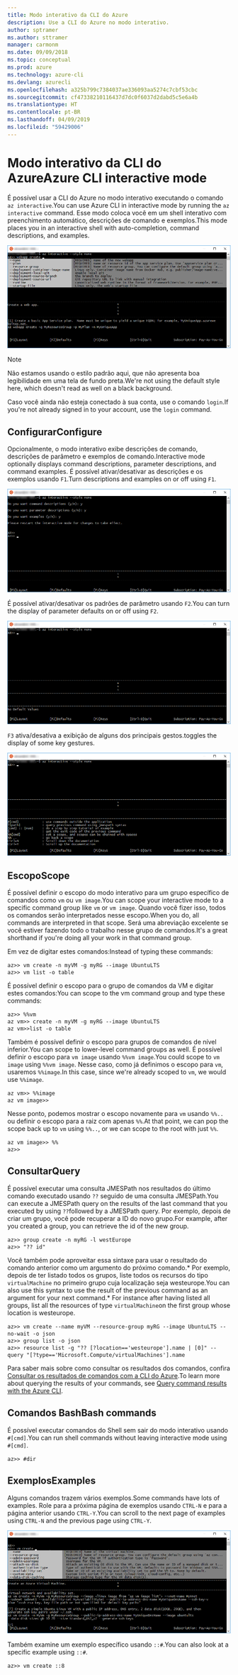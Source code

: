 ```yaml
---
title: Modo interativo da CLI do Azure
description: Use a CLI do Azure no modo interativo.
author: sptramer
ms.author: sttramer
manager: carmonm
ms.date: 09/09/2018
ms.topic: conceptual
ms.prod: azure
ms.technology: azure-cli
ms.devlang: azurecli
ms.openlocfilehash: a325b799c7384037ae336093aa5274c7cbf53cbc
ms.sourcegitcommit: cf47338210116437d7dc0f6037d2dabd5c5e6a4b
ms.translationtype: HT
ms.contentlocale: pt-BR
ms.lasthandoff: 04/09/2019
ms.locfileid: "59429006"
---
```

# <a name="azure-cli-interactive-mode"></a><span data-ttu-id="69c8c-103">Modo interativo da CLI do Azure</span><span class="sxs-lookup"><span data-stu-id="69c8c-103">Azure CLI interactive mode</span></span>

<span data-ttu-id="69c8c-104">É possível usar a CLI do Azure no modo interativo executando o comando `az interactive`.</span><span class="sxs-lookup"><span data-stu-id="69c8c-104">You can use Azure CLI in interactive mode by running the `az interactive` command.</span></span>
<span data-ttu-id="69c8c-105">Esse modo coloca você em um shell interativo com preenchimento automático, descrições de comando e exemplos.</span><span class="sxs-lookup"><span data-stu-id="69c8c-105">This mode places you in an interactive shell with auto-completion, command descriptions, and examples.</span></span>

![modo interativo](./media/interactive-azure-cli/webapp-create.png)

> [!NOTE]
> <span data-ttu-id="69c8c-107">Não estamos usando o estilo padrão aqui, que não apresenta boa legibilidade em uma tela de fundo preta.</span><span class="sxs-lookup"><span data-stu-id="69c8c-107">We're not using the default style here, which doesn't read as well on a black background.</span></span>

<span data-ttu-id="69c8c-108">Caso você ainda não esteja conectado à sua conta, use o comando `login`.</span><span class="sxs-lookup"><span data-stu-id="69c8c-108">If you're not already signed in to your account, use the `login` command.</span></span>

## <a name="configure"></a><span data-ttu-id="69c8c-109">Configurar</span><span class="sxs-lookup"><span data-stu-id="69c8c-109">Configure</span></span>

<span data-ttu-id="69c8c-110">Opcionalmente, o modo interativo exibe descrições de comando, descrições de parâmetro e exemplos de comando.</span><span class="sxs-lookup"><span data-stu-id="69c8c-110">Interactive mode optionally displays command descriptions, parameter descriptions, and command examples.</span></span>
<span data-ttu-id="69c8c-111">É possível ativar/desativar as descrições e os exemplos usando `F1`.</span><span class="sxs-lookup"><span data-stu-id="69c8c-111">Turn descriptions and examples on or off using `F1`.</span></span>

![descrições e exemplos](./media/interactive-azure-cli/descriptions-and-examples.png)

<span data-ttu-id="69c8c-113">É possível ativar/desativar os padrões de parâmetro usando `F2`.</span><span class="sxs-lookup"><span data-stu-id="69c8c-113">You can turn the display of parameter defaults on or off using `F2`.</span></span>

![padrões](./media/interactive-azure-cli/defaults.png)

`F3` <span data-ttu-id="69c8c-115">ativa/desativa a exibição de alguns dos principais gestos.</span><span class="sxs-lookup"><span data-stu-id="69c8c-115">toggles the display of some key gestures.</span></span>

![gestos](./media/interactive-azure-cli/gestures.png)

## <a name="scope"></a><span data-ttu-id="69c8c-117">Escopo</span><span class="sxs-lookup"><span data-stu-id="69c8c-117">Scope</span></span>

<span data-ttu-id="69c8c-118">É possível definir o escopo do modo interativo para um grupo específico de comandos como `vm` ou `vm image`.</span><span class="sxs-lookup"><span data-stu-id="69c8c-118">You can scope your interactive mode to a specific command group like `vm` or `vm image`.</span></span>
<span data-ttu-id="69c8c-119">Quando você fizer isso, todos os comandos serão interpretados nesse escopo.</span><span class="sxs-lookup"><span data-stu-id="69c8c-119">When you do, all commands are interpreted in that scope.</span></span>
<span data-ttu-id="69c8c-120">Será uma abreviação excelente se você estiver fazendo todo o trabalho nesse grupo de comandos.</span><span class="sxs-lookup"><span data-stu-id="69c8c-120">It's a great shorthand if you're doing all your work in that command group.</span></span>

<span data-ttu-id="69c8c-121">Em vez de digitar estes comandos:</span><span class="sxs-lookup"><span data-stu-id="69c8c-121">Instead of typing these commands:</span></span>

```azurecli
az>> vm create -n myVM -g myRG --image UbuntuLTS
az>> vm list -o table
```

<span data-ttu-id="69c8c-122">É possível definir o escopo para o grupo de comandos da VM e digitar estes comandos:</span><span class="sxs-lookup"><span data-stu-id="69c8c-122">You can scope to the vm command group and type these commands:</span></span>

```azurecli
az>> %%vm
az vm>> create -n myVM -g myRG --image UbuntuLTS
az vm>>list -o table
```

<span data-ttu-id="69c8c-123">Também é possível definir o escopo para grupos de comandos de nível inferior.</span><span class="sxs-lookup"><span data-stu-id="69c8c-123">You can scope to lower-level command groups as well.</span></span>
<span data-ttu-id="69c8c-124">É possível definir o escopo para `vm image` usando `%%vm image`.</span><span class="sxs-lookup"><span data-stu-id="69c8c-124">You could scope to `vm image` using `%%vm image`.</span></span>
<span data-ttu-id="69c8c-125">Nesse caso, como já definimos o escopo para `vm`, usaremos `%%image`.</span><span class="sxs-lookup"><span data-stu-id="69c8c-125">In this case, since we're already scoped to `vm`, we would use `%%image`.</span></span>

```azurecli
az vm>> %%image
az vm image>>
```

<span data-ttu-id="69c8c-126">Nesse ponto, podemos mostrar o escopo novamente para `vm` usando `%%..` ou definir o escopo para a raiz com apenas `%%`.</span><span class="sxs-lookup"><span data-stu-id="69c8c-126">At that point, we can pop the scope back up to `vm` using `%%..`, or we can scope to the root with just `%%`.</span></span>

```azurecli
az vm image>> %%
az>>
```

## <a name="query"></a><span data-ttu-id="69c8c-127">Consultar</span><span class="sxs-lookup"><span data-stu-id="69c8c-127">Query</span></span>

<span data-ttu-id="69c8c-128">É possível executar uma consulta JMESPath nos resultados do último comando executado usando `??` seguido de uma consulta JMESPath.</span><span class="sxs-lookup"><span data-stu-id="69c8c-128">You can execute a JMESPath query on the results of the last command that you executed by using `??`followed by a JMESPath query.</span></span>
<span data-ttu-id="69c8c-129">Por exemplo, depois de criar um grupo, você pode recuperar a ID do novo grupo.</span><span class="sxs-lookup"><span data-stu-id="69c8c-129">For example, after you created a group, you can retrieve the id of the new group.</span></span>

```azurecli
az>> group create -n myRG -l westEurope
az>> "?? id"
```

<span data-ttu-id="69c8c-130">Você também pode aproveitar essa sintaxe para usar o resultado do comando anterior como um argumento do próximo comando.\* Por exemplo, depois de ter listado todos os grupos, liste todos os recursos do tipo `virtualMachine` no primeiro grupo cuja localização seja westeurope.</span><span class="sxs-lookup"><span data-stu-id="69c8c-130">You can also use this syntax to use the result of the previous command as an argument for your next command.\* For instance after having listed all groups, list all the resources of type `virtualMachine`on the first group whose location is westeurope.</span></span> 

```azurecli
az>> vm create --name myVM --resource-group myRG --image UbuntuLTS --no-wait -o json
az>> group list -o json
az>> resource list -g "?? [?location=='westeurope'].name | [0]" --query "[?type=='Microsoft.Compute/virtualMachines'].name
```

<span data-ttu-id="69c8c-131">Para saber mais sobre como consultar os resultados dos comandos, confira [Consultar os resultados de comandos com a CLI do Azure](query-azure-cli.md).</span><span class="sxs-lookup"><span data-stu-id="69c8c-131">To learn more about querying the results of your commands, see [Query command results with the Azure CLI](query-azure-cli.md).</span></span>

## <a name="bash-commands"></a><span data-ttu-id="69c8c-132">Comandos Bash</span><span class="sxs-lookup"><span data-stu-id="69c8c-132">Bash commands</span></span>

<span data-ttu-id="69c8c-133">É possível executar comandos do Shell sem sair do modo interativo usando `#[cmd]`.</span><span class="sxs-lookup"><span data-stu-id="69c8c-133">You can run shell commands without leaving interactive mode using `#[cmd]`.</span></span>

```azurecli
az>> #dir
```

## <a name="examples"></a><span data-ttu-id="69c8c-134">Exemplos</span><span class="sxs-lookup"><span data-stu-id="69c8c-134">Examples</span></span>

<span data-ttu-id="69c8c-135">Alguns comandos trazem vários exemplos.</span><span class="sxs-lookup"><span data-stu-id="69c8c-135">Some commands have lots of examples.</span></span>
<span data-ttu-id="69c8c-136">Role para a próxima página de exemplos usando `CTRL-N` e para a página anterior usando `CTRL-Y`.</span><span class="sxs-lookup"><span data-stu-id="69c8c-136">You can scroll to the next page of examples using `CTRL-N` and the previous page using `CTRL-Y`.</span></span>

![exemplos](./media/interactive-azure-cli/examples.png)

<span data-ttu-id="69c8c-138">Também examine um exemplo específico usando `::#`.</span><span class="sxs-lookup"><span data-stu-id="69c8c-138">You can also look at a specific example using `::#`.</span></span>

```azurecli
az>> vm create ::8
```
